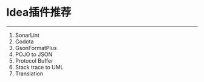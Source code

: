 # Idea插件推荐

----

1.	SonarLint
2.	Codota
3.	GsonFormatPlus
4.	POJO to JSON
5. 	Protocol Buffer
6.	Stack trace to UML
7. 	Translation